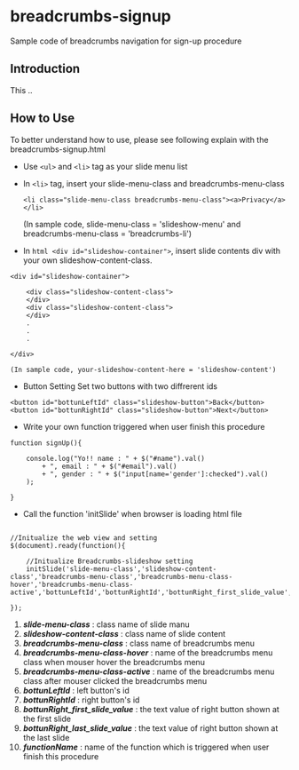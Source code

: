 # breadcrumbs-signup

Sample code of breadcrumbs navigation for sign-up procedure

## Introduction

This ..



## How to Use

To better understand how to use, please see following explain with the breadcrumbs-signup.html

- Use ```<ul>``` and ```<li>``` tag as your slide menu list

- In ```<li>``` tag, insert your slide-menu-class and breadcrumbs-menu-class

  ``` <li class="slide-menu-class breadcrumbs-menu-class"><a>Privacy</a></li> ```

  (In sample code, slide-menu-class = 'slideshow-menu' and breadcrumbs-menu-class = 'breadcrumbs-li')

- In ```html <div id="slideshow-container">```, insert slide contents div with your own slideshow-content-class. 

``` 
<div id="slideshow-container">

	<div class="slideshow-content-class"> 
	</div> 
	<div class="slideshow-content-class"> 
	</div> 
	.
	.
	.
	
</div>
```

    (In sample code, your-slideshow-content-here = 'slideshow-content')

- Button Setting
    Set two buttons with two diffrerent ids

``` 
<button id="bottunLeftId" class="slideshow-button">Back</button>
<button id="bottunRightId" class="slideshow-button">Next</button>
```

- Write your own function triggered when user finish this procedure

```
function signUp(){
				
	console.log("Yo!! name : " + $("#name").val()
		+ ", email : " + $("#email").val()
		+ ", gender : " + $("input[name='gender']:checked").val()
	);

}
```

- Call the function 'initSlide' when browser is loading html file

``` 

//Initualize the web view and setting
$(document).ready(function(){
				
	//Initualize Breadcrumbs-slideshow setting
	initSlide('slide-menu-class','slideshow-content-class','breadcrumbs-menu-class','breadcrumbs-menu-class-hover','breadcrumbs-menu-class-active','bottunLeftId','bottunRightId','bottunRight_first_slide_value','bottunRight_last_slide_value','functionName');
				
});

``` 

1. ***slide-menu-class*** : class name of slide manu
2. ***slideshow-content-class*** : class name of slide content
3. ***breadcrumbs-menu-class*** : class name of breadcrumbs menu
4. ***breadcrumbs-menu-class-hover*** : name of the breadcrumbs menu class when mouser hover the breadcrumbs menu
5. ***breadcrumbs-menu-class-active*** : name of the breadcrumbs menu class after mouser clicked the breadcrumbs menu
6. ***bottunLeftId*** : left button's id
7. ***bottunRightId*** : right button's id
8. ***bottunRight_first_slide_value*** : the text value of right button shown at the first slide
9. ***bottunRight_last_slide_value*** : the text value of right button shown at the last slide
10. ***functionName*** : name of the function which is triggered when user finish this procedure



